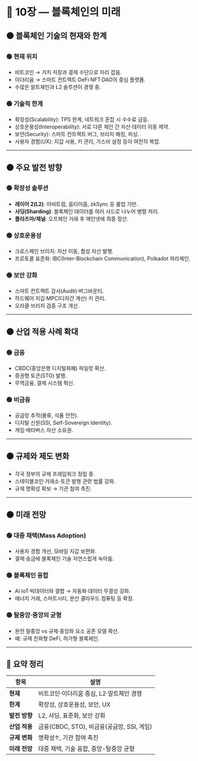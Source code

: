 # 🔴 10장 — 블록체인의 미래

## 🟠 블록체인 기술의 현재와 한계

### 🟢 현재 위치
- 비트코인 → 가치 저장과 결제 수단으로 자리 잡음.
- 이더리움 → 스마트 컨트랙트·DeFi·NFT·DAO의 중심 플랫폼.
- 수많은 알트체인과 L2 솔루션이 경쟁 중.

### 🟢 기술적 한계
- 확장성(Scalability): TPS 한계, 네트워크 혼잡 시 수수료 급등.
- 상호운용성(Interoperability): 서로 다른 체인 간 자산·데이터 이동 제약.
- 보안(Security): 스마트 컨트랙트 버그, 브리지 해킹, 피싱.
- 사용자 경험(UX): 지갑 사용, 키 관리, 가스비 설정 등이 여전히 복잡.

---

## 🟠 주요 발전 방향

### 🟢 확장성 솔루션
- **레이어 2(L2)**: 아비트럼, 옵티미즘, zkSync 등 롤업 기반.
- **샤딩(Sharding)**: 블록체인 데이터를 여러 샤드로 나누어 병렬 처리.
- **플라즈마/채널**: 오프체인 거래 후 메인넷에 최종 정산.

### 🟢 상호운용성
- 크로스체인 브리지: 자산 이동, 합성 자산 발행.
- 프로토콜 표준화: IBC(Inter-Blockchain Communication), Polkadot 파라체인.

### 🟢 보안 강화
- 스마트 컨트랙트 감사(Audit)·버그바운티.
- 하드웨어 지갑·MPC(다자간 계산) 키 관리.
- 오라클·브리지 검증 구조 개선.

---

## 🟠 산업 적용 사례 확대

### 🟢 금융
- CBDC(중앙은행 디지털화폐) 파일럿 확산.
- 증권형 토큰(STO) 발행.
- 무역금융, 결제 시스템 혁신.

### 🟢 비금융
- 공급망 추적(물류, 식품 안전).
- 디지털 신원(SSI, Self-Sovereign Identity).
- 게임·메타버스 자산 소유권.

---

## 🟠 규제와 제도 변화
- 각국 정부의 규제 프레임워크 정립 중.
- 스테이블코인·거래소·토큰 발행 관련 법률 강화.
- 규제 명확성 확보 → 기관 참여 촉진.

---

## 🟠 미래 전망

### 🟢 대중 채택(Mass Adoption)
- 사용자 경험 개선, 모바일 지갑 보편화.
- 결제·송금에 블록체인 기술 자연스럽게 녹아듦.

### 🟢 블록체인 융합
- AI·IoT·빅데이터와 결합 → 자동화·데이터 무결성 강화.
- 에너지 거래, 스마트시티, 분산 클라우드 컴퓨팅 등 확장.

### 🟢 탈중앙·중앙의 균형
- 완전 탈중앙 vs 규제·중앙화 요소 공존 모델 확산.
- 예: 규제 친화형 DeFi, 허가형 블록체인.

---

## 📌 요약 정리
| 항목 | 설명 |
|------|------|
| **현재** | 비트코인·이더리움 중심, L2·알트체인 경쟁 |
| **한계** | 확장성, 상호운용성, 보안, UX |
| **발전 방향** | L2, 샤딩, 표준화, 보안 강화 |
| **산업 적용** | 금융(CBDC, STO), 비금융(공급망, SSI, 게임) |
| **규제 변화** | 명확성↑, 기관 참여 촉진 |
| **미래 전망** | 대중 채택, 기술 융합, 중앙-탈중앙 균형 |
